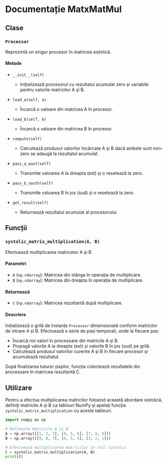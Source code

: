 # Documentație MatxMatMul

## Clase

### `Processor`

Reprezintă un singur procesor în matricea sistolică.

#### Metode

- `__init__(self)`
  - Inițializează procesorul cu rezultatul acumulat zero și variabile pentru valorile matricilor A și B.

- `load_a(self, a)`
  - Încarcă o valoare din matricea A în procesor.

- `load_b(self, b)`
  - Încarcă o valoare din matricea B în procesor.

- `compute(self)`
  - Calculează produsul valorilor încărcate A și B dacă ambele sunt non-zero se adaugă la rezultatul acumulat.

- `pass_a_east(self)`
  - Transmite valoarea A la dreapta (est) și o resetează la zero.

- `pass_b_south(self)`
  - Transmite valoarea B în jos (sud) și o resetează la zero.

- `get_result(self)`
  - Returnează rezultatul acumulat al procesorului.

## Funcții

### `systolic_matrix_multiplication(A, B)`

Efectuează multiplicarea matricelor A și B

#### Parametri

- `A` (`np.ndarray`): Matricea din stânga în operația de multiplicare.
- `B` (`np.ndarray`): Matricea din dreapta în operația de multiplicare.

#### Returnează

- `C` (`np.ndarray`): Matricea rezultantă după multiplicare.

#### Descriere

Inițializează o grilă de instanțe `Processor` dimensionată conform matricilor de intrare A și B. Efectuează o serie de pași temporali, unde la fiecare pas:

- Încarcă noi valori în procesoare din matricile A și B.
- Propagă valorile A la dreapta (est) și valorile B în jos (sud) pe grilă.
- Calculează produsul valorilor curente A și B în fiecare procesor și acumulează rezultatul.

După finalizarea tuturor pașilor, funcția colectează rezultatele din procesoare în matricea rezultantă C.

## Utilizare

Pentru a efectua multiplicarea matricilor folosind această abordare sistolică, definiți matricile A și B ca tablouri NumPy și apelați funcția `systolic_matrix_multiplication` cu aceste tablouri.

```python
import numpy as np

# Definește matricile A și B
A = np.array([[1, 2, 3], [4, 5, 6], [7, 8, 9]])
B = np.array([[9, 8, 7], [6, 5, 4], [3, 2, 1]])

# Efectuează multiplicarea matricilor in stil sistolic
C = systolic_matrix_multiplication(A, B)
print(C)
